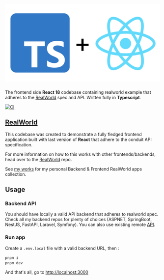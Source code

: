 # ![RealWorld Example App](logo.png)

The frontend side **React 18** codebase containing realworld example that adheres to the [RealWorld](https://github.com/gothinkster/realworld-example-apps) spec and API. Written fully in **Typescript**.

[![CI](https://concourse.okami101.io/api/v1/teams/main/pipelines/conduit-react-ts/badge)](https://concourse.okami101.io/teams/main/pipelines/conduit-react-ts)

## [RealWorld](https://github.com/gothinkster/realworld)

This codebase was created to demonstrate a fully fledged frontend application built with last version of **React** that adhere to the conduit API specification.

For more information on how to this works with other frontends/backends, head over to the [RealWorld](https://github.com/gothinkster/realworld) repo.

See [my works](https://blog.okami101.io/works/) for my personal Backend & Frontend RealWorld apps collection.

## Usage

### Backend API

You should have locally a valid API backend that adheres to realworld spec. Check all my backend repos for plenty of choices (ASPNET, SpringBoot, NestJS, FastAPI, Laravel, Symfony). You can also use existing remote [API](https://aspnetrealworld.okami101.io/api/index.html).

### Run app

Create a `.env.local` file with a valid backend URL, then :

```sh
pnpm i
pnpm dev
```

And that's all, go to <http://localhost:3000>
